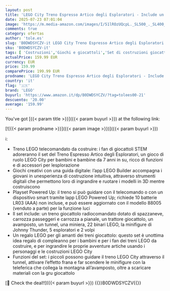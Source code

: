 ```yaml
---
layout: post
title: 'LEGO City Treno Espresso Artico degli Esploratori - Include un Treno Giocattolo Telecomandato con Spazzaneve  Gru  22 Binari  6 Minifigure e Funzione Caduta Massi - Regalo per Bambini da 7 Anni 60470'
date: 2025-07-23 07:01:04
image: 'https://m.media-amazon.com/images/I/51lROzUQcpL._SL500_._SL400_.jpg'
comments: true
category: ofertas
author: 'tole.es'
slug: 'B0DWDSYCZV-it LEGO City Treno Espresso Artico degli Esploratori -...'
sku: 'B0DWDSYCZV-it'
tags: [ 'Costruzioni','Giochi e giocattoli','Set di costruzioni giocattolo','lego','🇮🇹', ]
actualPrice: 159.99 EUR
currency: EUR
price: 159.99
comparePrice: 199.99 EUR
prodname: 'LEGO City Treno Espresso Artico degli Esploratori - Include un Treno Giocattolo Telecomandato con Spazzaneve  Gru  22 Binari  6 Minifigure e Funzione Caduta Massi - Regalo per Bambini da 7 Anni 60470'
country: 'it'
flag: '🇮🇹'
brand: 'LEGO'
buyurl: 'https://www.amazon.it/dp/B0DWDSYCZV/?tag=tolees00-21'
descuento: '20.00'
average: '159.99'
---
```


You've got [{{< param title >}}]({{< param buyurl >}}) at the following link:

[![{{< param prodname >}}]({{< param image >}})]({{< param buyurl >}})

ℹ️:

- Treno LEGO telecomandato da costruire: i fan di giocattoli STEM adoreranno il set del Treno Espresso Artico degli Esploratori, un gioco di ruolo LEGO City per bambini e bambine da 7 anni in su, ricco di funzioni e di accessori per lesplorazione
- Giochi creativi con una guida digitale: l’app LEGO Builder accompagna i giovani in unesperienza di costruzione intuitiva, attraverso strumenti digitali che permettono loro di ingrandire e ruotare i modelli in 3D mentre costruiscono
- Playset Powered Up: il treno si può guidare con il telecomando o con un dispositivo smart tramite lapp LEGO Powered Up; richiede 10 batterie LR03 (AAA) non incluse, e può essere aggiornato con il modello 88005 (venduto a parte) per la funzione luci
- Il set include: un treno giocattolo radiocomandato dotato di spazzaneve, carrozza passeggeri e carrozza a pianale, un trattore giocattolo, un avamposto, un tunnel, una miniera, 22 binari LEGO, la minifigure di Johnny Thunder, 5 esploratori e 2 volpi
- Un regalo LEGO per gli amanti dei treni giocattolo: questo set è unottima idea regalo di compleanno per i bambini e per i fan dei treni LEGO da costruire, e per ingrandire le proprie avventure artiche usando i personaggi e le costruzioni LEGO City
- Funzioni del set: i piccoli possono guidare il treno LEGO City attraverso il tunnel, attivare l’effetto frana e far scendere le minifigure con la teleferica che collega la montagna all’avamposto, oltre a scaricare materiali con la gru giocattolo

[🛒 Check the deal!!]({{< param buyurl >}})
{{<world>}}B0DWDSYCZV{{</world>}}
